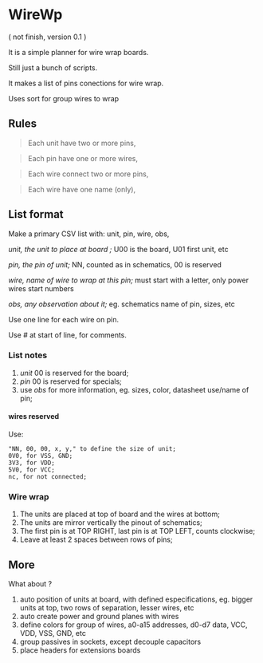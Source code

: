 # WireWp

( not finish, version 0.1 )

It is a simple planner for wire wrap boards.

Still just a bunch of scripts.

It makes a list of pins conections for wire wrap.

Uses sort for group wires to wrap 

##  Rules

> Each unit have two or more pins,

> Each pin have one or more wires,

> Each wire connect two or more pins,

> Each wire have one name (only),

## List format 

Make a primary CSV list with: unit, pin, wire, obs,

_unit, the unit to place at board ;_
        U00 is the board, U01 first unit, etc

_pin, the pin of unit;_
        NN, counted as in schematics, 00 is reserved

_wire, name of wire to wrap at this pin;_
        must start with a letter, only power wires start numbers

_obs, any observation about it;_
        eg. schematics name of pin, sizes, etc 

Use one line for each wire on pin.

Use # at start of line, for comments.

### List notes

1. _unit_ 00 is reserved for the board;
1. _pin_ 00 is reserved for specials;
1. use _obs_ for more information, eg. sizes, color, datasheet use/name of pin;

#### wires reserved

Use:

    "NN, 00, 00, x, y," to define the size of unit;    
    0V0, for VSS, GND;
    3V3, for VDD;
    5V0, for VCC;
    nc, for not connected;

### Wire wrap

1. The units are placed at top of board and the wires at bottom;
2. The units are mirror vertically the pinout of schematics;
3. The first pin is at TOP RIGHT, last pin is at TOP LEFT, counts clockwise;
4. Leave at least 2 spaces between rows of pins;

## More

What about ?

1. auto position of units at board, with defined especifications, eg. bigger units at top, two rows of separation, lesser wires, etc
1. auto create power and ground planes with wires
1. define colors for group of wires, a0-a15 addresses, d0-d7 data, VCC, VDD, VSS, GND, etc
1. group passives in sockets, except decouple capacitors
1. place headers for extensions boards 


